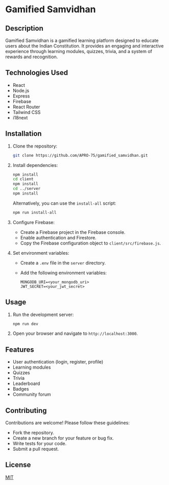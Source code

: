 # Gamified Samvidhan

## Description

Gamified Samvidhan is a gamified learning platform designed to educate users about the Indian Constitution. It provides an engaging and interactive experience through learning modules, quizzes, trivia, and a system of rewards and recognition.

## Technologies Used

*   React
*   Node.js
*   Express
*   Firebase
*   React Router
*   Tailwind CSS
*   i18next

## Installation

1.  Clone the repository:

    ```bash
    git clone https://github.com/APRO-75/gamified_samvidhan.git
    ```
2.  Install dependencies:

    ```bash
    npm install
    cd client
    npm install
    cd ../server
    npm install
    ```

    Alternatively, you can use the `install-all` script:

    ```bash
    npm run install-all
    ```
3.  Configure Firebase:

    *   Create a Firebase project in the Firebase console.
    *   Enable authentication and Firestore.
    *   Copy the Firebase configuration object to `client/src/firebase.js`.
4.  Set environment variables:

    *   Create a `.env` file in the `server` directory.
    *   Add the following environment variables:

        ```
        MONGODB_URI=<your_mongodb_uri>
        JWT_SECRET=<your_jwt_secret>
        ```

## Usage

1.  Run the development server:

    ```bash
    npm run dev
    ```
2.  Open your browser and navigate to `http://localhost:3000`.

## Features

*   User authentication (login, register, profile)
*   Learning modules
*   Quizzes
*   Trivia
*   Leaderboard
*   Badges
*   Community forum

## Contributing

Contributions are welcome! Please follow these guidelines:

*   Fork the repository.
*   Create a new branch for your feature or bug fix.
*   Write tests for your code.
*   Submit a pull request.

## License

[MIT](LICENSE)
